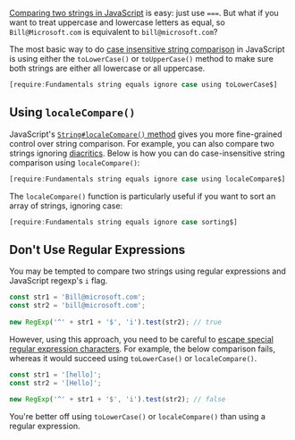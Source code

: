 [Comparing two strings in JavaScript](/tutorials/fundamentals/compare-strings) is easy: just use `===`. But what
if you want to treat uppercase and lowercase letters as equal, so `Bill@Microsoft.com` is equivalent to `bill@microsoft.com`?

The most basic way to do [case insensitive string comparison](https://stackoverflow.com/questions/2140627/how-to-do-case-insensitive-string-comparison) in JavaScript is using either the `toLowerCase()` or `toUpperCase()` method to make sure both strings are either all lowercase or all uppercase.

```javascript
[require:Fundamentals string equals ignore case using toLowerCase$]
```

Using `localeCompare()`
----------------------

JavaScript's [`String#localeCompare()` method](https://www.techonthenet.com/js/string_localecompare.php) gives you more fine-grained control over string comparison. For example, you can also compare two strings ignoring [diacritics](https://en.wikipedia.org/wiki/Diacritic). Below is how you can do case-insensitive string comparison using `localeCompare()`:

```javascript
[require:Fundamentals string equals ignore case using localeCompare$]
```

The `localeCompare()` function is particularly useful if you want to sort an array of strings, ignoring case:

```javascript
[require:Fundamentals string equals ignore case sorting$]
```

Don't Use Regular Expressions
-----------------------------

You may be tempted to compare two strings using regular expressions and JavaScript regexp's `i` flag.

```javascript
const str1 = 'Bill@microsoft.com';
const str2 = 'bill@microsoft.com';
      
new RegExp('^' + str1 + '$', 'i').test(str2); // true
```

However, using this approach, you need to be careful to [escape special regular expression characters](https://javascript.info/regexp-escaping). For example, the below comparison fails, whereas it would succeed using `toLowerCase()` or `localeCompare()`.

```javascript
const str1 = '[hello]';
const str2 = '[Hello]';
      
new RegExp('^' + str1 + '$', 'i').test(str2); // false
```

You're better off using `toLowerCase()` or `localeCompare()` than using a regular expression.